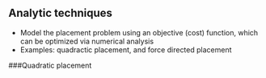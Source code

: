## Analytic techniques
- Model the placement problem using an objective (cost) function, which can be optimized via numerical analysis
- Examples: quadractic placement, and force directed placement

###Quadratic placement

